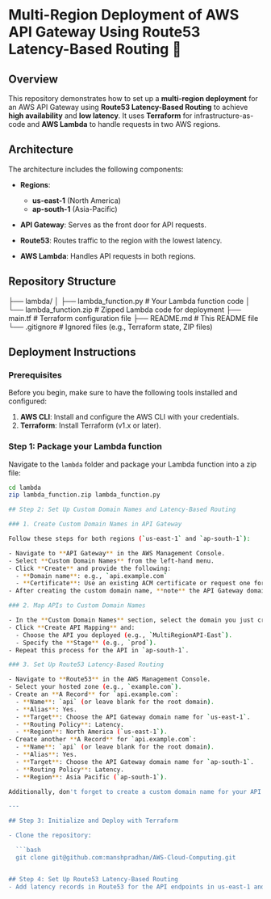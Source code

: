 # Multi-Region Deployment of AWS API Gateway Using Route53 Latency-Based Routing 🚀

## Overview

This repository demonstrates how to set up a **multi-region deployment** for an AWS API Gateway using **Route53 Latency-Based Routing** to achieve **high availability** and **low latency**. It uses **Terraform** for infrastructure-as-code and **AWS Lambda** to handle requests in two AWS regions.

## Architecture

The architecture includes the following components:

- **Regions**:
  - **us-east-1** (North America)
  - **ap-south-1** (Asia-Pacific)

- **API Gateway**: Serves as the front door for API requests.
- **Route53**: Routes traffic to the region with the lowest latency.
- **AWS Lambda**: Handles API requests in both regions.

## Repository Structure
├── lambda/
│   ├── lambda_function.py       # Your Lambda function code
│   └── lambda_function.zip      # Zipped Lambda code for deployment
├── main.tf                      # Terraform configuration file
├── README.md                    # This README file
└── .gitignore                   # Ignored files (e.g., Terraform state, ZIP files)

## Deployment Instructions

### Prerequisites

Before you begin, make sure to have the following tools installed and configured:

1. **AWS CLI**: Install and configure the AWS CLI with your credentials.
2. **Terraform**: Install Terraform (v1.x or later).

### Step 1: Package your Lambda function

Navigate to the `lambda` folder and package your Lambda function into a zip file:

```bash
cd lambda
zip lambda_function.zip lambda_function.py

## Step 2: Set Up Custom Domain Names and Latency-Based Routing

### 1. Create Custom Domain Names in API Gateway

Follow these steps for both regions (`us-east-1` and `ap-south-1`):

- Navigate to **API Gateway** in the AWS Management Console.
- Select **Custom Domain Names** from the left-hand menu.
- Click **Create** and provide the following:
  - **Domain name**: e.g., `api.example.com`
  - **Certificate**: Use an existing ACM certificate or request one for your domain.
- After creating the custom domain name, **note** the API Gateway domain name (e.g., `abcd1234.execute-api.us-east-1.amazonaws.com`).

### 2. Map APIs to Custom Domain Names

- In the **Custom Domain Names** section, select the domain you just created.
- Click **Create API Mapping** and:
  - Choose the API you deployed (e.g., `MultiRegionAPI-East`).
  - Specify the **Stage** (e.g., `prod`).
- Repeat this process for the API in `ap-south-1`.

### 3. Set Up Route53 Latency-Based Routing

- Navigate to **Route53** in the AWS Management Console.
- Select your hosted zone (e.g., `example.com`).
- Create an **A Record** for `api.example.com`:
  - **Name**: `api` (or leave blank for the root domain).
  - **Alias**: Yes.
  - **Target**: Choose the API Gateway domain name for `us-east-1`.
  - **Routing Policy**: Latency.
  - **Region**: North America (`us-east-1`).
- Create another **A Record** for `api.example.com`:
  - **Name**: `api` (or leave blank for the root domain).
  - **Alias**: Yes.
  - **Target**: Choose the API Gateway domain name for `ap-south-1`.
  - **Routing Policy**: Latency.
  - **Region**: Asia Pacific (`ap-south-1`).

Additionally, don't forget to create a custom domain name for your API in API Gateway.

---

## Step 3: Initialize and Deploy with Terraform

- Clone the repository:

  ```bash
  git clone git@github.com:manshpradhan/AWS-Cloud-Computing.git


## Step 4: Set Up Route53 Latency-Based Routing
- Add latency records in Route53 for the API endpoints in us-east-1 and ap-south-1
